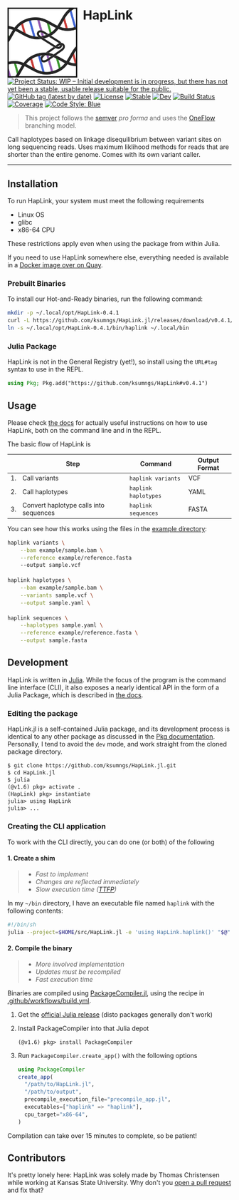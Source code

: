 
# <img src="./docs/src/assets/logo.png" style="border: 3px solid; float: left; margin: auto 2.5% auto 0" width="30%" > HapLink

[![Project Status: WIP – Initial development is in progress, but there has not yet been a stable, usable release suitable for the public.](https://www.repostatus.org/badges/latest/wip.svg)](https://www.repostatus.org/#wip)
[![GitHub tag (latest by date)](https://img.shields.io/github/v/tag/ksumngs/HapLink.jl?label=version)](https://github.com/ksumngs/HapLink.jl/blob/master/CHANGELOG.md)
[![License](https://img.shields.io/github/license/ksumngs/HapLink.jl)](https://github.com/ksumngs/HapLink.jl/)
[![Stable](https://img.shields.io/badge/docs-stable-blue.svg)](https://ksumngs.github.io/HapLink.jl/stable)
[![Dev](https://img.shields.io/badge/docs-dev-blue.svg)](https://ksumngs.github.io/HapLink.jl/dev)
[![Build Status](https://github.com/ksumngs/HapLink.jl/workflows/CI/badge.svg)](https://github.com/ksumngs/HapLink.jl/actions)
[![Coverage](https://codecov.io/gh/ksumngs/HapLink.jl/branch/master/graph/badge.svg)](https://codecov.io/gh/ksumngs/HapLink.jl)
[![Code Style: Blue](https://img.shields.io/badge/code%20style-blue-4495d1.svg)](https://github.com/invenia/BlueStyle)

> This project follows the [semver] _pro forma_ and uses the [OneFlow]
> branching model.

Call haplotypes based on linkage disequilibrium between variant sites on long
sequencing reads. Uses maximum liklihood methods for reads that are shorter than
the entire genome. Comes with its own variant caller.

***

## Installation

To run HapLink, your system must meet the following requirements

- Linux OS
- glibc
- x86-64 CPU

These restrictions apply even when using the package from within Julia.

If you need to use HapLink somewhere else, everything needed is available in a
[Docker image over on Quay].

### Prebuilt Binaries

To install our Hot-and-Ready binaries, run the following command:

```bash
mkdir -p ~/.local/opt/HapLink-0.4.1
curl -L https://github.com/ksumngs/HapLink.jl/releases/download/v0.4.1/HapLink-v0.4.1_linux.x86_64.tar.gz | tar xzv -C ~/.local/opt/HapLink-0.4.1
ln -s ~/.local/opt/HapLink-0.4.1/bin/haplink ~/.local/bin
```

### Julia Package

HapLink is not in the General Registry (yet!), so install using the `URL#tag`
syntax to use in the REPL.

```julia
using Pkg; Pkg.add("https://github.com/ksumngs/HapLink#v0.4.1")
```

## Usage

Please check [the docs] for actually useful instructions on how to use HapLink,
both on the command line and in the REPL.

The basic flow of HapLink is

|     | Step                                   | Command              | Output Format |
| --- | -------------------------------------- | -------------------- | ------------- |
| 1.  | Call variants                          | `haplink variants`   | VCF           |
| 2.  | Call haplotypes                        | `haplink haplotypes` | YAML          |
| 3.  | Convert haplotype calls into sequences | `haplink sequences`  | FASTA         |

You can see how this works using the files in the [example directory]:

```bash
haplink variants \
    --bam example/sample.bam \
    --reference example/reference.fasta
    --output sample.vcf

haplink haplotypes \
    --bam example/sample.bam \
    --variants sample.vcf \
    --output sample.yaml \

haplink sequences \
    --haplotypes sample.yaml \
    --reference example/reference.fasta \
    --output sample.fasta
```

## Development

HapLink is written in [Julia]. While the focus of the program is the command
line interface (CLI), it also exposes a nearly identical API in the form of a
Julia Package, which is described in [the docs].

### Editing the package

HapLink.jl is a self-contained Julia package, and its development process is
identical to any other package as discussed in the [Pkg documentation].
Personally, I tend to avoid the `dev` mode, and work straight from the cloned
package directory.

```shellsession
$ git clone https://github.com/ksumngs/HapLink.jl.git
$ cd HapLink.jl
$ julia
(@v1.6) pkg> activate .
(HapLink) pkg> instantiate
julia> using HapLink
julia> ...
```

### Creating the CLI application

To work with the CLI directly, you can do one (or both) of the following

#### 1. Create a shim

> - _Fast to implement_
> - _Changes are reflected immediately_
> - _Slow execution time ([TTFP])_

In my `~/bin` directory, I have an executable file named `haplink` with the
following contents:

```bash
#!/bin/sh
julia --project=$HOME/src/HapLink.jl -e 'using HapLink.haplink()' "$@"
```

#### 2. Compile the binary

> - _More involved implementation_
> - _Updates must be recompiled_
> - _Fast execution time_

Binaries are compiled using [PackageCompiler.jl], using the recipe in [.github/workflows/build.yml].

1. Get the [official Julia release] (disto packages generally don't work)
2. Install PackageCompiler into that Julia depot

    ```shellsession
    (@v1.6) pkg> install PackageCompiler
    ```

3. Run `PackageCompiler.create_app()` with the following options

    ```julia
    using PackageCompiler
    create_app(
      "/path/to/HapLink.jl",
      "/path/to/output",
      precompile_execution_file="precompile_app.jl",
      executables=["haplink" => "haplink"],
      cpu_target="x86-64",
    )
    ```

Compilation can take over 15 minutes to complete, so be patient!

## Contributors

It's pretty lonely here: HapLink was solely made by Thomas Christensen while
working at Kansas State University. Why don't you [open a pull request] and fix
that?

[semver]: https://semver.org
[OneFlow]: https://www.endoflineblog.com/oneflow-a-git-branching-model-and-workflow
[Docker image over on Quay]: https://quay.io/repository/millironx/julia_bam-readcounts
[the docs]: https://ksumngs.github.io/HapLink.jl/stable
[example directory]: https://github.com/ksumngs/HapLink.jl/tree/master/example
[Julia]: https://julialang.org
[Pkg documentation]: https://pkgdocs.julialang.org/v1/managing-packages/#developing
[TTFP]: https://viralinstruction.com/posts/badjulia/#compile_time_latency
[PackageCompiler.jl]: https://julialang.github.io/PackageCompiler.jl/stable/apps.html
[.github/workflows/build.yml]: https://github.com/ksumngs/HapLink.jl/blob/master/.github/workflows/build.yml
[official Julia release]: https://julialang.org/downloads/
[open a pull request]: https://github.com/ksumngs/HapLink.jl/compare
